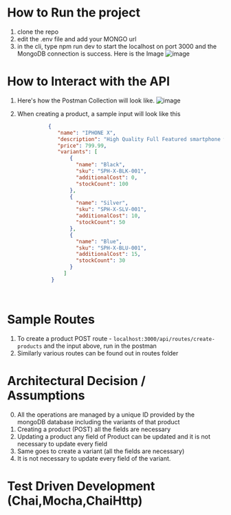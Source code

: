 # How to Run the project
  1. clone the repo
  2. edit the .env file and add your MONGO url
  3. in the cli, type npm run dev to start the localhost on port 3000 and the MongoDB connection is success.
     Here is the Image ![image](https://github.com/chiraagb/rest-api-ecommerce/assets/113826990/9c08c9a1-4aae-4b1a-a3bf-8dba85bba8c8)

# How to Interact with the API
  1. Here's how the Postman Collection will look like. ![image](https://github.com/chiraagb/rest-api-ecommerce/assets/113826990/4adb1803-728f-48cf-a676-755a045f703e)
  2. When creating a product, a sample input will look like this
     
     ```json
               {
                  "name": "IPHONE X",
                  "description": "High Quality Full Featured smartphone with advanced features",
                  "price": 799.99,
                  "variants": [
                      {
                        "name": "Black",
                        "sku": "SPH-X-BLK-001",
                        "additionalCost": 0,
                        "stockCount": 100
                      },
                      {
                        "name": "Silver",
                        "sku": "SPH-X-SLV-001",
                        "additionalCost": 10,
                        "stockCount": 50
                      },
                      {
                        "name": "Blue",
                        "sku": "SPH-X-BLU-001",
                        "additionalCost": 15,
                        "stockCount": 30
                      }
                    ]
                }



     
# Sample Routes 
   1. To create a product POST route - ``` localhost:3000/api/routes/create-products ``` and the input above, run in the postman
   2. Similarly various routes can be found out in routes folder

# Architectural Decision / Assumptions
  0. All the operations are managed by a unique ID provided by the mongoDB database including the variants of that product
  1. Creating a product (POST) all the fields are necessary
  2. Updating a product any field of Product can be updated and it is not necessary to update every field
  3. Same goes to create a variant (all the fields are necessary)
  4. It is not necessary to update every field of the variant.

# Test Driven Development (Chai,Mocha,ChaiHttp)
